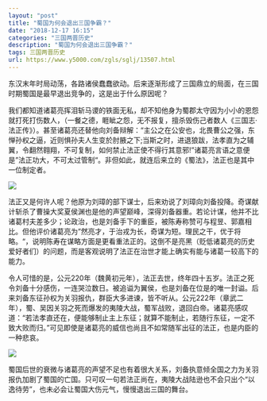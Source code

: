 ```yaml
---
layout: "post"
title: "蜀国为何会退出三国争霸？"
date: "2018-12-17 16:15"
categories: "三国两晋历史"
description: "蜀国为何会退出三国争霸？"
tags: 三国两晋历史
url: https://www.y5000.com/zgls/sglj/13507.html
---
```






东汉末年时局动荡，各路诸侯蠢蠢欲动。后来逐渐形成了三国鼎立的局面，在三国时期蜀国是最早退出竞争的，这是出于什么原因呢？

我们都知道诸葛亮挥泪斩马谡的铁面无私，却不知他身为蜀郡太守因为小小的恩怨就打死打伤数人，（一餐之德，睚眦之怨，无不报复，擅杀毁伤己者数人《三国志·法正传》）。甚至诸葛亮还替他向刘备辩解：“主公之在公安也，北畏曹公之强，东惮孙权之逼，近则惧孙夫人生变於肘腋之下;当斯之时，进退狼跋，法孝直为之辅翼，令翻然翱翔，不可复制，如何禁止法正使不得行其意邪!”诸葛亮言语之意便是”法正功大，不可太过管制“。非但如此，就连后来立的《蜀法》，法正也是其中一位制定者。

![](https://img.y5000.com/uploads/allimg/170215/0950016162-0.jpg)

法正又是何许人呢？他原为刘璋的部下谋士，后来劝说了刘璋向刘备投降。奇谋献计斩杀了曹操大奖夏侯渊也是他的声望巅峰，深得刘备器重。若论计谋，他并不比诸葛村夫差多少；论政治，也是刘备手下的重臣，被陈寿称赞可与程昱、郭嘉相比。但他评价诸葛亮为”然亮才，于治戎为长，奇谋为短。理民之干，优于将略。“，说明陈寿在谋略方面是更看重法正的。这倒不是亮黑（贬低诸葛亮的历史爱好者们）的问题，而是客观说明了法正在治世才能上确实有能与诸葛一较高下的能力。

令人可惜的是，公元220年（魏黄初元年），法正去世，终年四十五岁。法正之死令刘备十分感伤，一连哭泣数日。被追谥为翼侯，也是刘备在位是的唯一封谥。后来刘备东征孙权为关羽报仇，群臣大多进谏，皆不听从。公元222年（章武二年），蜀、吴因关羽之死而爆发的夷陵大战，蜀军战败，退回白帝。诸葛亮感叹道：“若法孝直还在，便能够制止主上东征；就算不能制止，若随行东征，一定不致大败而归。”可见即使是诸葛亮的威信也尚且不如常随军出征的法正，也是内臣的一种悲哀。

![](https://img.y5000.com/uploads/allimg/170215/0950012527-1.jpg)

蜀国后世的衰微与诸葛亮的声望不足也有着很大关系，刘备执意倾全国之力为关羽报仇加剧了蜀国的亡国。只可叹一句若法正尚在，夷陵大战陆逊也不会只出个“以逸待劳”，也未必会让蜀国大伤元气，慢慢退出三国的舞台。

